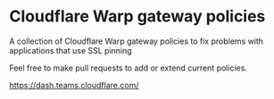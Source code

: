 # Cloudflare Warp gateway policies
A collection of Cloudflare Warp gateway policies to fix problems with applications that use SSL pinning

Feel free to make pull requests to add or extend current policies.

https://dash.teams.cloudflare.com/
